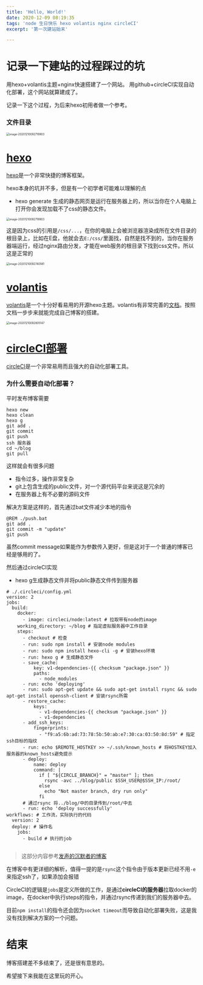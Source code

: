 ```yaml
---
title: 'Hello, World!'
date: 2020-12-09 08:19:35
tags: 'node 生日快乐 hexo volantis nginx circleCI'
excerpt: '第一次建站始末'

---
```



# 记录一下建站的过程踩过的坑

用hexo+volantis主题+nginx快速搭建了一个网站。
用github+circleCI实现自动化部署，这个网站就算建成了。

记录一下这个过程，为后来hexo初用者做一个参考。

### 文件目录

<img src=".\image-20201210092650717.png" alt="image-20201210092718903" style="zoom:50%;" />

# [hexo](https://hexo.io/zh-cn/)

[hexo](https://hexo.io/zh-cn/)是一个非常快捷的博客框架。


hexo本身的坑并不多，但是有一个初学者可能难以理解的点

+ hexo generate 生成的静态网页是运行在服务器上的，所以当你在个人电脑上打开你会发现加载不了css的静态文件。

<img src=".\image-20201210092718903.png" alt="image-20201210092718903" style="zoom:50%;" />

这是因为css的引用是`/css/...`，在你的电脑上会被浏览器渲染成所在文件目录的根目录上，比如在E盘，他就会去`E:/css/`里面找，自然是找不到的，当你在服务器端运行，经过nginx路由分发，才能在web服务的根目录下找到css文件。所以这是正常的

<img src=".\image-20201210092740581.png" alt="image-20201210092740581" style="zoom:50%;" />

# [volantis](https://volantis.js.org/)

[volantis](https://volantis.js.org/)是一个十分好看易用的开源hexo主题。volantis有非常完善的[文档](https://volantis.js.org/getting-started/)。按照文档一步步来就能完成自己博客的搭建。

<img src=".\image-20201210092805147.png" alt="image-20201210092805147" style="zoom:50%;" />



# [circleCI部署](https://circleci.com/)

[circleCI](https://circleci.com/)是一个非常易用而且强大的自动化部署工具。

### 为什么需要自动化部署？

平时发布博客需要

```
hexo new
hexo clean
hexo g
git add .
git commit
git push
ssh 服务器
cd ~/blog
git pull
```

这样就会有很多问题

+ 指令过多，操作非常复杂
+ git上包含生成的public文件，对一个源代码平台来说这是冗余的
+ 在服务器上有不必要的源码文件

解决方案是这样的，首先通过bat文件减少本地的指令

```
@REM ./push.bat
git add .
git commit -m "update"
git push
```

虽然commit message如果能作为参数传入更好，但是这对于一个普通的博客已经是够用的了。

然后通过circleCI实现

+ hexo g生成静态文件并将public静态文件传到服务器

```
# ./.circleci/config.yml
version: 2
jobs:
  build:
    docker:
      - image: circleci/node:latest # 拉取带有node的image
    working_directory: ~/blog # 指定虚拟服务器中工作目录
    steps:
      - checkout # 检查
      - run: sudo npm install # 安装node modules
      - run: sudo npm install hexo-cli -g # 安装hexo环境
      - run: hexo g # 生成静态文件
      - save_cache:
          key: v1-dependencies-{{ checksum "package.json" }}
          paths:
            - node_modules
      - run: echo 'deploying'
      - run: sudo apt-get update && sudo apt-get install rsync && sudo apt-get install openssh-client # 安装rsync所需
      - restore_cache:
          keys: 
            - v1-dependencies-{{ checksum "package.json" }}
            - v1-dependencies
      - add_ssh_keys:
          fingerprints:
            - "f9:a5:6b:ad:73:78:5b:50:ab:e7:30:ca:03:50:8d:59" # 指定ssh目标的指纹
      - run: echo $REMOTE_HOSTKEY >> ~/.ssh/known_hosts # 将HOSTKEY加入服务器的known_hosts避免提示
      - deploy:
          name: deploy
          command: |
            if [ "${CIRCLE_BRANCH}" = "master" ]; then
              rsync -avc ../blog/public $SSH_USER@$SSH_IP:/root/ 
            else
              echo "Not master branch, dry run only"
            fi
      # 通过rsync 将../blog/中的目录传到/root/中去
      - run: echo 'deploy successfully'
workflows: # 工作流，实际执行的代码
  version: 2
  deploy: # 操作名
    jobs:
      - build # 执行的job
  
```

> 这部分内容参考[发声的沉默者的博客](https://blog.csdn.net/weixin_42439919/article/details/103992977)

在博客中有更详细的解析，值得一提的是`rsync`这个指令由于版本更新已经不用`-e`来指定ssh了，如果添加会报错



CircleCI的逻辑是`jobs`是定义所做的工作，是通过**circleCI的服务器**拉取docker的image，在docker中执行steps的指令，并通过rsync传递到我们的服务器中去。

目前`npm install`的指令还会因为`socket timeout`而导致自动化部署失败，这是我没有找到解决方案的一个问题。



# 结束

博客搭建差不多结束了，还是很有意思的。

希望接下来我能在这里玩的开心。
